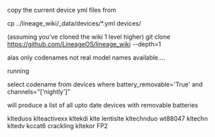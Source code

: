 copy the current device yml files from

cp ../lineage_wiki/_data/devices/*.yml devices/

(assuming you've cloned the wiki 1 level higher)
git clone https://github.com/LineageOS/lineage_wiki --depth=1

alas only codenames not real model names available....

running 

select codename from devices where battery_removable='True' and channels="['nightly']"

will produce a list of all upto date devices with removable batteries

klteduos
klteactivexx
kltekdi
klte
lentislte
kltechnduo
wt88047
kltechn
kltedv
kccat6
crackling
kltekor
FP2



